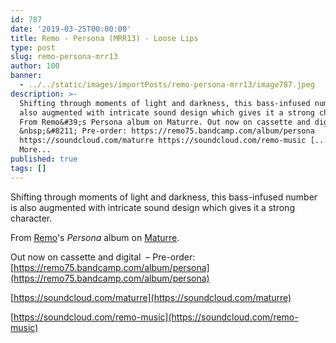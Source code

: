 ```yaml
---
id: 787
date: '2019-03-25T00:00:00'
title: Remo - Persona (MRR13) - Loose Lips
type: post
slug: remo-persona-mrr13
author: 100
banner:
  - ../../static/images/importPosts/remo-persona-mrr13/image787.jpeg
description: >-
  Shifting through moments of light and darkness, this bass-infused number is
  also augmented with intricate sound design which gives it a strong character.
  From Remo&#39;s Persona album on Maturre. Out now on cassette and digital
  &nbsp;&#8211; Pre-order: https://remo75.bandcamp.com/album/persona
  https://soundcloud.com/maturre https://soundcloud.com/remo-music [...]Read
  More...
published: true
tags: []
---
```

Shifting through moments of light and darkness, this bass-infused number is also augmented with intricate sound design which gives it a strong character.

From [Remo](https://www.discogs.com/artist/366422-Remo)'s _Persona_ album on [Maturre](https://www.residentadvisor.net/record-label.aspx?id=15337).

Out now on cassette and digital  – Pre-order: [](https://remo75.bandcamp.com/album/persona)[https://remo75.bandcamp.com/album/persona](https://remo75.bandcamp.com/album/persona)

[https://soundcloud.com/maturre](https://soundcloud.com/maturre)

[https://soundcloud.com/remo-music](https://soundcloud.com/remo-music)